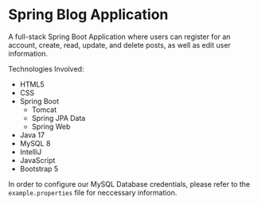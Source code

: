 # Spring Blog Application

A full-stack Spring Boot Application where users can register for an account, create, read, update, and delete posts, as well as edit user information.


Technologies Involved:
- HTML5
- CSS
- Spring Boot
    - Tomcat
    - Spring JPA Data
    - Spring Web
- Java 17
- MySQL 8
- IntelliJ
- JavaScript
- Bootstrap 5

In order to configure our MySQL Database credentials, please refer to the `example.properties` file for neccessary information.